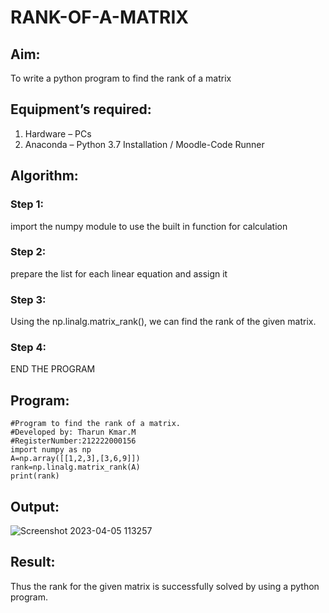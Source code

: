 # RANK-OF-A-MATRIX
## Aim:
To write a python program to find the rank of a matrix
## Equipment’s required:
1. 	Hardware – PCs
2. 	Anaconda – Python 3.7 Installation / Moodle-Code Runner
## Algorithm:
### Step 1: 
import the numpy module to use the built in function for calculation
### Step 2: 
prepare the list for each linear equation and assign it
### Step 3: 
Using the np.linalg.matrix_rank(), we can find the rank of the given matrix.
### Step 4: 
END THE PROGRAM
## Program:
```
#Program to find the rank of a matrix.
#Developed by: Tharun Kmar.M
#RegisterNumber:212222000156
import numpy as np
A=np.array([[1,2,3],[3,6,9]])
rank=np.linalg.matrix_rank(A)
print(rank)
```
## Output:
![Screenshot 2023-04-05 113257](https://user-images.githubusercontent.com/123470785/229994461-3cd2ac80-4000-4d1d-b754-9201e2d85b03.png)

## Result:
Thus the rank for the given matrix is successfully solved by  using a python program.

